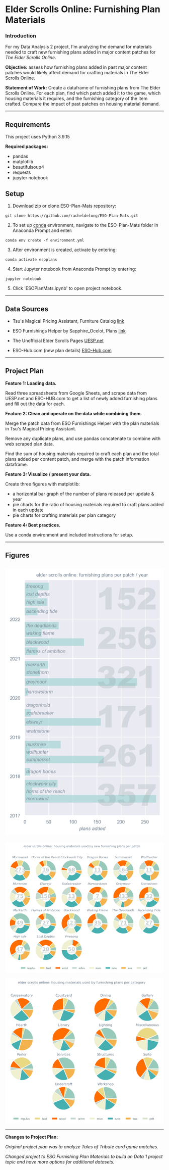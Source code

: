 # Elder Scrolls Online: Furnishing Plan Materials



### __Introduction__


For my Data Analysis 2 project, I'm analyzing the demand for materials needed to craft new furnishing plans added in major content patches for *The Elder Scrolls Online*. 


__Objective:__ assess how furnishing plans added in past major content patches would likely affect demand for crafting materials in The Elder Scrolls Online.


__Statement of Work:__ Create a dataframe of furnishing plans from The Elder Scrolls Online. For each plan, find which patch added it to the game, which housing materials it requires, and the furnishing category of the item crafted. Compare the impact of past patches on housing material demand.



---

## Requirements

This project uses Python 3.9.15


__Required packages:__

- pandas
- matplotlib
- beautifulsoup4
- requests
- jupyter notebook

## Setup

1. Download zip or clone ESO-Plan-Mats repository:

```
git clone https://github.com/racheldelong/ESO-Plan-Mats.git
```

2. To set up [conda](https://conda.io/projects/conda/en/latest/user-guide/install/index.html) environment, navigate to the ESO-Plan-Mats folder in Anaconda Prompt and enter:

```
conda env create -f environment.yml
```


3. After environment is created, activate by entering:

```
conda activate esoplans
```

4. Start Jupyter notebook from Anaconda Prompt by entering:

```
jupyter notebook
```

5. Click 'ESOPlanMats.ipynb' to open project notebook.

---

## Data Sources

- Tsu's Magical Pricing Assistant, Furniture Catalog [link](https://docs.google.com/spreadsheets/d/1gA3gLV_trvozQjHANvCWIrzmCMhEGdf6dm7N_U2CYuY/)

- ESO Furnishings Helper by Sapphire_Ocelot, Plans [link](https://docs.google.com/spreadsheets/d/11XxNt07znE3cHqWMecO-NxSjNWWnaA8hMA6uDV_53O8/)

- The Unofficial Elder Scrolls Pages [UESP.net](https://en.uesp.net/wiki/Main_Page)

- ESO-Hub.com (new plan details) [ESO-Hub.com](https://eso-hub.com/en/housing)

---

## Project Plan


__Feature 1: Loading data.__

Read three spreadsheets from Google Sheets, and scrape data from UESP.net and ESO-HUB.com to get a list of newly added furnishing plans and fill out the data for each.

__Feature 2: Clean and operate on the data while combining them.__ 

Merge the patch data from ESO Furnishings Helper with the plan materials in Tsu's Magical Pricing Assistant. 

Remove any duplicate plans, and use pandas concatenate to combine with web scraped plan data.

Find the sum of housing materials required to craft each plan and the total plans added per content patch, and merge with the patch information dataframe.

__Feature 3: Visualize / present your data.__ 

Create three figures with matplotlib:

- a horizontal bar graph of the number of plans released per update & year
- pie charts for the ratio of housing materials required to craft plans added in each update 
- pie charts for crafting materials per plan category

__Feature 4: Best practices.__ 

Use a conda environment and included instructions for setup.

---

## __Figures__


![](figures/ESOPlanMats_year.png "Elder Scrolls Online: Furnishing Plans Added Per Patch")
---
![](figures/ESOPlanMats_patches.png "Elder Scrolls Online: Furnishing Materials Required By New Plans Per Patch")

![](figures/ESOPlanMats_cat.png "Elder Scrolls Online: Housing Materials Used By Furnishing Plans Per Category")

---

__Changes to Project Plan:__

*Original project plan was to analyze Tales of Tribute card game matches.*

*Changed project to ESO Furnishing Plan Materials to build on Data 1 project topic and have more options for additional datasets.*








